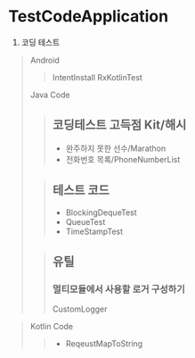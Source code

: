 # TestCodeApplication
1. 코딩 테스트

> Android
>   >IntentInstall
>   >RxKotlinTest
>
> Java Code
>   >## 코딩테스트 고득점 Kit/해시
>   >* 완주하지 못한 선수/Marathon
>   >* 전화번호 목록/PhoneNumberList
>
>   >## 테스트 코드
>   >* BlockingDequeTest
>   >* QueueTest
>   >* TimeStampTest
>
>   >## 유틸
>   >### 멀티모듈에서 사용할 로거 구성하기
>   > CustomLogger

> Kotlin Code
>   >* ReqeustMapToString